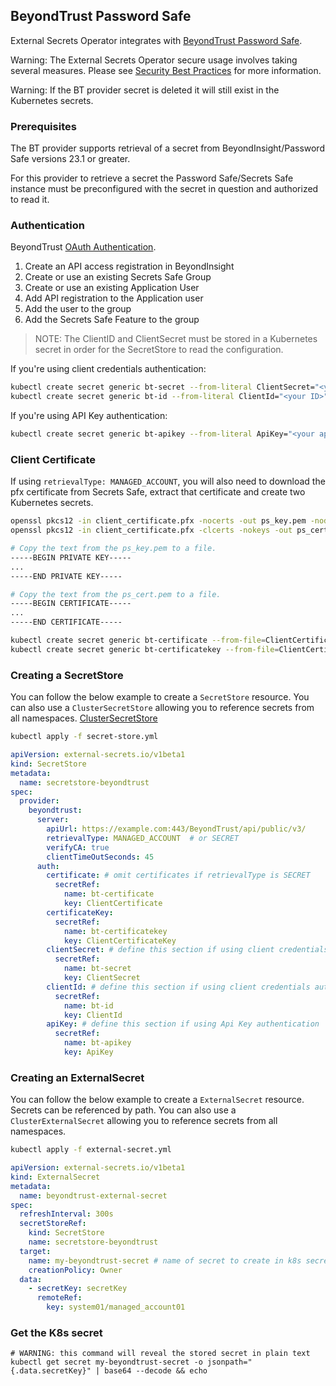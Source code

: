 ## BeyondTrust Password Safe

External Secrets Operator integrates with [BeyondTrust Password Safe](https://www.beyondtrust.com/docs/beyondinsight-password-safe/).

Warning: The External Secrets Operator secure usage involves taking several measures. Please see [Security Best Practices](https://external-secrets.io/latest/guides/security-best-practices/) for more information.

Warning: If the BT provider secret is deleted it will still exist in the Kubernetes secrets.

### Prerequisites
The BT provider supports retrieval of a secret from BeyondInsight/Password Safe versions 23.1 or greater.

For this provider to retrieve a secret the Password Safe/Secrets Safe instance must be preconfigured with the secret in question and authorized to read it.

### Authentication

BeyondTrust [OAuth Authentication](https://www.beyondtrust.com/docs/beyondinsight-password-safe/ps/admin/configure-api-registration.htm).

1. Create an API access registration in BeyondInsight
2. Create or use an existing Secrets Safe Group
3. Create or use an existing Application User
4. Add API registration to the Application user
5. Add the user to the group
6. Add the Secrets Safe Feature to the group

> NOTE: The ClientID and ClientSecret must be stored in a Kubernetes secret in order for the SecretStore to read the configuration.

If you're using client credentials authentication:
```sh
kubectl create secret generic bt-secret --from-literal ClientSecret="<your secret>"
kubectl create secret generic bt-id --from-literal ClientId="<your ID>"
```

If you're using API Key authentication:
```sh
kubectl create secret generic bt-apikey --from-literal ApiKey="<your apikey>"
```

### Client Certificate

If using `retrievalType: MANAGED_ACCOUNT`, you will also need to download the pfx certificate from Secrets Safe, extract that certificate and create two Kubernetes secrets.

```sh
openssl pkcs12 -in client_certificate.pfx -nocerts -out ps_key.pem -nodes
openssl pkcs12 -in client_certificate.pfx -clcerts -nokeys -out ps_cert.pem

# Copy the text from the ps_key.pem to a file.
-----BEGIN PRIVATE KEY-----
...
-----END PRIVATE KEY-----

# Copy the text from the ps_cert.pem to a file.
-----BEGIN CERTIFICATE-----
...
-----END CERTIFICATE-----

kubectl create secret generic bt-certificate --from-file=ClientCertificate=./ps_cert.pem
kubectl create secret generic bt-certificatekey --from-file=ClientCertificateKey=./ps_key.pem
```

### Creating a SecretStore

You can follow the below example to create a `SecretStore` resource.
You can also use a `ClusterSecretStore` allowing you to reference secrets from all namespaces. [ClusterSecretStore](https://external-secrets.io/latest/api/clustersecretstore/)

```sh
kubectl apply -f secret-store.yml
```

```yaml
apiVersion: external-secrets.io/v1beta1
kind: SecretStore
metadata:
  name: secretstore-beyondtrust
spec:
  provider:
    beyondtrust:
      server:
        apiUrl: https://example.com:443/BeyondTrust/api/public/v3/
        retrievalType: MANAGED_ACCOUNT  # or SECRET
        verifyCA: true
        clientTimeOutSeconds: 45
      auth: 
        certificate: # omit certificates if retrievalType is SECRET
          secretRef:
            name: bt-certificate
            key: ClientCertificate
        certificateKey:
          secretRef:
            name: bt-certificatekey
            key: ClientCertificateKey
        clientSecret: # define this section if using client credentials authentication
          secretRef:
            name: bt-secret
            key: ClientSecret
        clientId: # define this section if using client credentials authentication
          secretRef:
            name: bt-id
            key: ClientId
        apiKey: # define this section if using Api Key authentication
          secretRef:
            name: bt-apikey
            key: ApiKey
```

### Creating an ExternalSecret

You can follow the below example to create a `ExternalSecret` resource. Secrets can be referenced by path.
You can also use a `ClusterExternalSecret` allowing you to reference secrets from all namespaces.

```sh
kubectl apply -f external-secret.yml
```

```yaml
apiVersion: external-secrets.io/v1beta1
kind: ExternalSecret
metadata:
  name: beyondtrust-external-secret
spec:
  refreshInterval: 300s
  secretStoreRef:
    kind: SecretStore
    name: secretstore-beyondtrust
  target:
    name: my-beyondtrust-secret # name of secret to create in k8s secrets (etcd)
    creationPolicy: Owner
  data:
    - secretKey: secretKey
      remoteRef:
        key: system01/managed_account01
```

### Get the K8s secret

```shell
# WARNING: this command will reveal the stored secret in plain text
kubectl get secret my-beyondtrust-secret -o jsonpath="{.data.secretKey}" | base64 --decode && echo
```